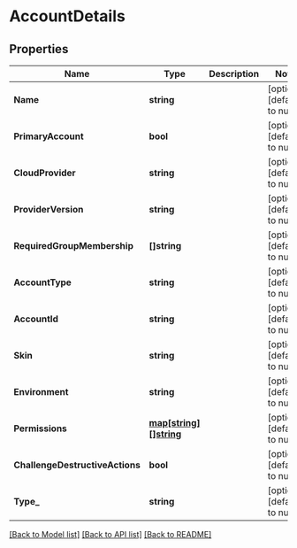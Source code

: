 # AccountDetails

## Properties
Name | Type | Description | Notes
------------ | ------------- | ------------- | -------------
**Name** | **string** |  | [optional] [default to null]
**PrimaryAccount** | **bool** |  | [optional] [default to null]
**CloudProvider** | **string** |  | [optional] [default to null]
**ProviderVersion** | **string** |  | [optional] [default to null]
**RequiredGroupMembership** | **[]string** |  | [optional] [default to null]
**AccountType** | **string** |  | [optional] [default to null]
**AccountId** | **string** |  | [optional] [default to null]
**Skin** | **string** |  | [optional] [default to null]
**Environment** | **string** |  | [optional] [default to null]
**Permissions** | [**map[string][]string**](array.md) |  | [optional] [default to null]
**ChallengeDestructiveActions** | **bool** |  | [optional] [default to null]
**Type_** | **string** |  | [optional] [default to null]

[[Back to Model list]](../README.md#documentation-for-models) [[Back to API list]](../README.md#documentation-for-api-endpoints) [[Back to README]](../README.md)


